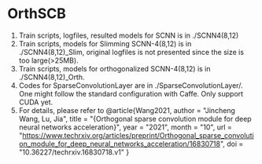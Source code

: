 # OrthSCB
1. Train scripts, logfiles, resulted models for SCNN is in ./SCNN4(8,12)
2. Train scripts, models for Slimming SCNN-4(8,12) is in ./SCNN4(8,12)_Slim, original logfiles is not presented since the size is too large(>25MB).
3. Train scripts, models for orthogonalized SCNN-4(8,12) is in ./SCNN4(8,12)_Orth.
4. Codes for SparseConvolutionLayer are in ./SparseConvolutionLayer/. One might follow the standard configuration with Caffe. Only support CUDA yet.
5. For details, please refer to 
@article{Wang2021,
author = "Jincheng Wang, Lu, Jia",
title = "{Orthogonal sparse convolution module for deep neural networks acceleration}",
year = "2021",
month = "10",
url = "https://www.techrxiv.org/articles/preprint/Orthogonal_sparse_convolution_module_for_deep_neural_networks_acceleration/16830718",
doi = "10.36227/techrxiv.16830718.v1"
}
